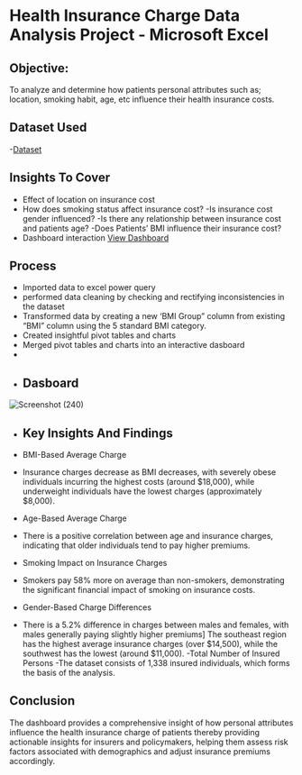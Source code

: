 # Health Insurance Charge Data Analysis Project - Microsoft Excel

## Objective:

To analyze and determine how patients personal attributes such as; location, smoking habit, age, etc  influence their health insurance costs.
## Dataset Used
-<a href="https://github.com/ahanspaschal/Excel-Data-Analysis-Project/blob/main/insurance.csv">Dataset</a>
## Insights To Cover 

- Effect of location on insurance cost
- How does smoking status affect insurance cost?
-Is insurance cost gender influenced?
-Is there any relationship between insurance cost and patients age?
-Does Patients’ BMI influence their insurance cost?
- Dashboard interaction 
<a href="https://github.com/ahanspaschal/Excel-Data-Analysis-Project/blob/main/Insurance%2520charge%2520dashboard%20(version%201).xlsb">View Dashboard</a>
## Process

- Imported data to excel power query
- performed data cleaning by checking and rectifying inconsistencies in the dataset
- Transformed data by creating a new ‘BMI Group” column from existing “BMI” column using the 5 standard BMI category. 
- Created insightful pivot tables and charts 
- Merged pivot tables and charts into an interactive dasboard
- 
- ## Dasboard
![Screenshot (240)](https://github.com/user-attachments/assets/6b699f72-2c8f-4fda-8420-b2fcbf53d38e)


- ## Key Insights And Findings

- BMI-Based Average Charge
- Insurance charges decrease as BMI decreases, with severely obese individuals incurring the highest costs (around $18,000), while underweight individuals have the lowest charges (approximately $8,000).
- Age-Based Average Charge
- There is a positive correlation between age and insurance charges, indicating that older individuals tend to pay higher premiums.
- Smoking Impact on Insurance Charges
- Smokers pay 58% more on average than non-smokers, demonstrating the significant financial impact of smoking on insurance costs.
- Gender-Based Charge Differences
- There is a 5.2% difference in charges between males and females, with males generally paying slightly higher premiums\] The southeast region has the highest average insurance charges (over $14,500), while the southwest has the lowest (around $11,000).
-Total Number of Insured Persons
-The dataset consists of 1,338 insured individuals, which forms the basis of the analysis.

## Conclusion

The dashboard provides a comprehensive insight of how personal attributes influence the health insurance charge of patients thereby providing actionable insights for insurers and policymakers, 
helping them assess risk factors associated with demographics and adjust insurance premiums accordingly.
